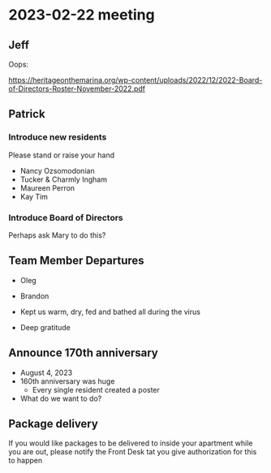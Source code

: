 # 2023-02-22 meeting

## Jeff
Oops:

https://heritageonthemarina.org/wp-content/uploads/2022/12/2022-Board-of-Directors-Roster-November-2022.pdf


## Patrick

### Introduce new residents

Please stand or raise your hand

* Nancy Ozsomodonian
* Tucker & Charmly Ingham
* Maureen Perron
* Kay Tim

### Introduce Board of Directors

Perhaps ask Mary to do this?

## Team Member Departures

* Oleg
* Brandon

* Kept us warm, dry, fed and bathed all during the virus
* Deep gratitude

## Announce 170th anniversary

* August 4, 2023
* 160th anniversary was huge
  * Every single resident created a poster
* What do we want to do?

## Package delivery

If you would like packages to be delivered to inside your apartment while you are out, please notify the Front Desk tat you give authorization for this to happen



